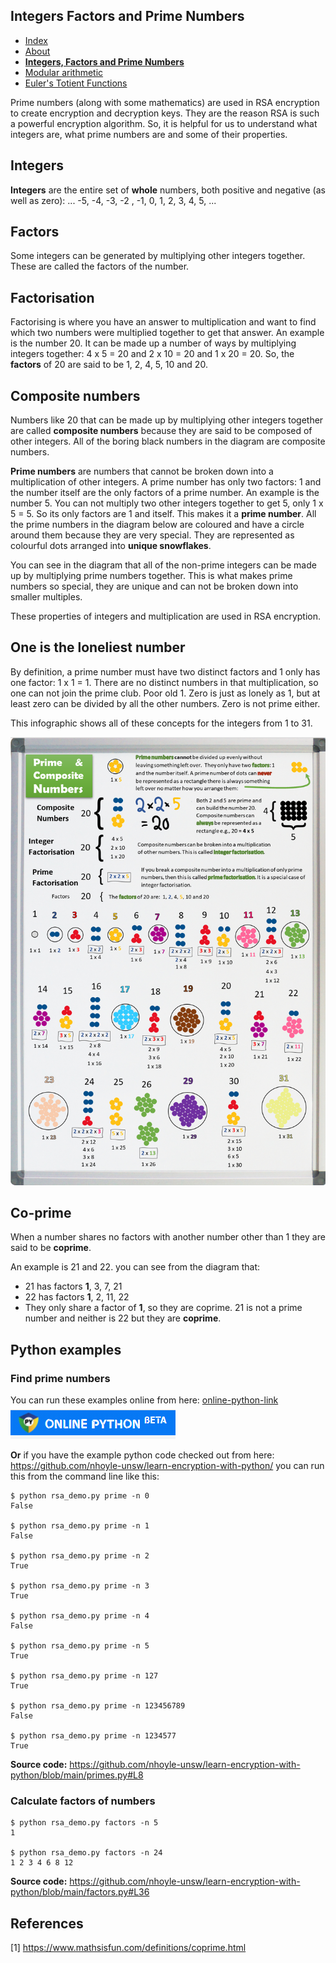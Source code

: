 ## Integers Factors and Prime Numbers

<nav>
  <ul>
    <li><a href="./index">Index</a></li>
    <li><a href="./About">About</a></li>
    <!-- <li><a href="./What-is-cryptography">What is cryptography</a></li> -->
    <li><a href="./Integer-Factors-and-Prime-Numbers"><strong>Integers, Factors and Prime Numbers</strong></a></li>
    <li><a href="./Modular-arithmetic">Modular arithmetic</a></li>
    <li><a href="./Euler's-Totient-Function">Euler's Totient Functions</a></li>
  </ul>
</nav>

Prime numbers (along with some mathematics) are used in RSA encryption to create encryption and decryption keys. They are the reason RSA is such a powerful encryption algorithm. So, it is helpful for us to understand what integers are, what prime numbers are and some of their properties.

## Integers

**Integers** are the entire set of **whole** numbers, both positive and negative (as well as zero): ... -5, -4, -3, -2 , -1, 0, 1, 2, 3, 4, 5, ...

## Factors

Some integers can be generated by multiplying other integers together. These are called the factors of the number.

## Factorisation

Factorising is where you have an answer to multiplication and want to find which two numbers were multiplied together to get that answer. An example is the number 20. It can be made up a number of ways by multiplying integers together: 4 x 5 = 20 and 2 x 10 = 20 and 1 x 20 = 20. So, the **factors** of 20 are said to be 1, 2, 4, 5, 10 and 20.

## Composite numbers

Numbers like 20 that can be made up by multiplying other integers together are called **composite numbers** because they are said to be composed of other integers. All of the boring black numbers in the diagram are composite numbers.

**Prime numbers** are numbers that cannot be broken down into a multiplication of other integers. A prime number has only two factors: 1 and the number itself are the only factors of a prime number. An example is the number 5. You can not multiply two other integers together to get 5, only 1 x 5 = 5. So its only factors are 1 and itself. This makes it a **prime number**. All the prime numbers in the diagram below are coloured and have a circle around them because they are very special. They are represented as colourful dots arranged into **unique snowflakes**.

You can see in the diagram that all of the non-prime integers can be made up by multiplying prime numbers together. This is what makes prime numbers so special, they are unique and can not be broken down into smaller multiples.

These properties of integers and multiplication are used in RSA encryption.

## One is the loneliest number

By definition, a prime number must have two distinct factors and 1 only has one factor: 1 x 1 = 1. There are no distinct numbers in that multiplication, so one can not join the prime club. Poor old 1. Zero is just as lonely as 1, but at least zero can be divided by all the other numbers. Zero is not prime either.

This infographic shows all of these concepts for the integers from 1 to 31.

![Integers, Factoring and Prime Numbers](./images/prime-factors.png)

## Co-prime
When a number shares no factors with another number other than 1 they are said to be **coprime**.

An example is 21 and 22. you can see from the diagram that:
* 21 has factors **1**, 3, 7, 21
* 22 has factors **1**, 2, 11, 22
* They only share a factor of **1**, so they are coprime.
21 is not a prime number and neither is 22 but they are **coprime**.

## Python examples

### Find prime numbers
You can run these examples online from here: [online-python-link]  
[![online-python][online-python-image]][online-python-link]  

[online-python-link]: https://www.online-python.com/SZCBYGAke8
[online-python-image]: ./images/online-python.png (online-python)
[how-to-link-with-an-image]: https://meta.stackexchange.com/questions/2133/whats-the-recommended-syntax-for-an-image-with-a-link

**Or** if you have the example python code checked out from here: https://github.com/nhoyle-unsw/learn-encryption-with-python/ you can run this from the command line like this:

```console
$ python rsa_demo.py prime -n 0
False

$ python rsa_demo.py prime -n 1
False

$ python rsa_demo.py prime -n 2
True

$ python rsa_demo.py prime -n 3
True

$ python rsa_demo.py prime -n 4
False

$ python rsa_demo.py prime -n 5
True

$ python rsa_demo.py prime -n 127
True

$ python rsa_demo.py prime -n 123456789
False

$ python rsa_demo.py prime -n 1234577  
True

```

**Source code:** https://github.com/nhoyle-unsw/learn-encryption-with-python/blob/main/primes.py#L8

### Calculate factors of numbers

```console
$ python rsa_demo.py factors -n 5
1

$ python rsa_demo.py factors -n 24
1 2 3 4 6 8 12 
```
**Source code:** https://github.com/nhoyle-unsw/learn-encryption-with-python/blob/main/factors.py#L36

## References
[1] https://www.mathsisfun.com/definitions/coprime.html

